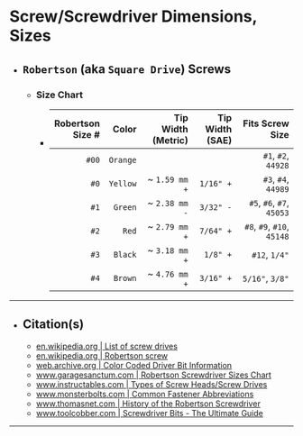 <!-- https://github.com/mcavallo-git/Coding/blob/main/hardware/screws-screwdrivers/robertson-square-drive_dimensions-sizes.md -->

# Screw/Screwdriver Dimensions, Sizes

- ## `Robertson` (aka `Square Drive`) Screws
  - ### Size Chart
    - | Robertson<br />Size # |    Color | Tip Width<br />(Metric) | Tip Width<br />(SAE) |            Fits Screw Size |
      | --------------------: | -------: | ----------------------: | -------------------: | -------------------------: |
      |                 `#00` | `Orange` |                         |                      |        `#1`, `#2`, `44928` |
      |                  `#0` | `Yellow` |           ~ `1.59 mm +` |            `1/16" +` |        `#3`, `#4`, `44989` |
      |                  `#1` |  `Green` |           ~ `2.38 mm -` |            `3/32" -` |  `#5`, `#6`, `#7`, `45053` |
      |                  `#2` |    `Red` |           ~ `2.79 mm +` |            `7/64" +` | `#8`, `#9`, `#10`, `45148` |
      |                  `#3` |  `Black` |           ~ `3.18 mm +` |             `1/8" +` |              `#12`, `1/4"` |
      |                  `#4` |  `Brown` |           ~ `4.76 mm +` |            `3/16" +` |            `5/16"`, `3/8"` |

***

- ## Citation(s)
  - [en.wikipedia.org | List of screw drives](https://en.wikipedia.org/wiki/List_of_screw_drives)
  - [en.wikipedia.org | Robertson screw](https://en.wikipedia.org/wiki/Robertson_screw)
  - [web.archive.org | Color Coded Driver Bit Information](https://web.archive.org/web/20081122103624/http://www.mcfeelys.com/tech/dbs.aspx)
  - [www.garagesanctum.com | Robertson Screwdriver Sizes Chart](https://www.garagesanctum.com/size-chart/screwdriver-sizes-chart/#ftoc-heading-3)
  - [www.instructables.com | Types of Screw Heads/Screw Drives](https://www.instructables.com/Types-of-Screw-Heads/)
  - [www.monsterbolts.com | Common Fastener Abbreviations](https://monsterbolts.com/pages/abbreviations)
  - [www.thomasnet.com | History of the Robertson Screwdriver](https://www.thomasnet.com/articles/hardware/robertson-screwdriver-history)
  - [www.toolcobber.com | Screwdriver Bits - The Ultimate Guide](https://www.toolcobber.com.au/power-tools/drilling/accessories/screwdriver-bits/)

***
